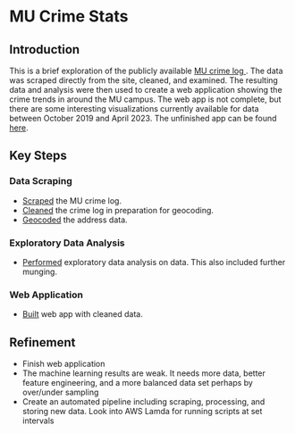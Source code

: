 # MU Crime Stats

## Introduction
This is a brief exploration of the publicly available <a href='http://muop-mupdreports.missouri.edu/dclog.php'>MU crime log </a>. The data was scraped directly from the site, cleaned, and examined. 
The resulting data and analysis were then used to create a web application showing the crime trends in around the MU campus. The web app is not complete, but there are some interesting visualizations 
currently available for data between October 2019 and April 2023. The unfinished app can be found <a href='https://mu-crime-stats.streamlit.app/'>here</a>.

## Key Steps
### Data Scraping
- <a href='https://github.com/Daniel-Bassett/mu-crime-stats/blob/master/scrapers/mu_crime_scraper.ipynb'>Scraped</a> the MU crime log.
- <a href='https://github.com/Daniel-Bassett/mu-crime-stats/blob/master/wrangler/data_wrangler.ipynb'>Cleaned</a> the crime log in preparation for geocoding.
- <a href='https://github.com/Daniel-Bassett/mu-crime-stats/blob/master/scrapers/crime_geocode_scraper.ipynb'>Geocoded</a> the address data.

### Exploratory Data Analysis
- <a href='https://github.com/Daniel-Bassett/mu-crime-stats/blob/master/eda/eda.ipynb'>Performed</a> exploratory data analysis on data. This also included further munging.

### Web Application 
- <a href='https://github.com/Daniel-Bassett/mu-crime-stats/blob/master/app.py'>Built</a> web app with cleaned data.

## Refinement
- Finish web application
- The machine learning results are weak. It needs more data, better feature engineering, and a more balanced data set perhaps by over/under sampling
- Create an automated pipeline including scraping, processing, and storing new data. Look into AWS Lamda for running scripts at set intervals 
